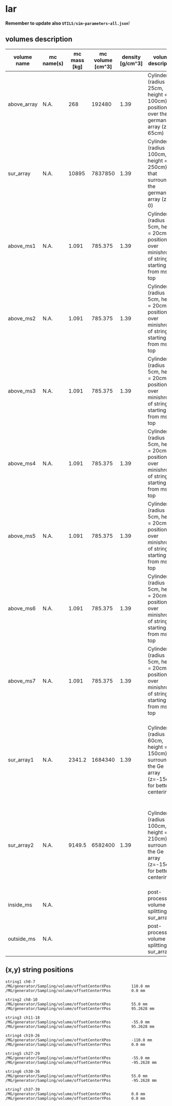 # lar
**Remember to update also `UTILS/sim-parameters-all.json`**!

## volumes description

| volume name    | mc name(s) | mc mass [kg] | mc volume [cm^3] | density [g/cm^3]  | volume description                                                                                 | notes |
| -------------- | ---------- | ------------ | ---------------- | ----------------- | -------------------------------------------------------------------------------------------------- | ----- |
| above_array    | N.A.       | 268          | 192480           | 1.39              | Cylinder (radius = 25cm, height = 100cm) positioned over the germanium array (z = 65cm)            |       |
| sur_array      | N.A.       | 10895        | 7837850          | 1.39              | Cylinder (radius = 100cm, height = 250cm) that surrounds the germanium array (z = 0)               |       |
| above_ms1      | N.A.       | 1.091        | 785.375          | 1.39              | Cylinder (radius = 5cm, height = 20cm) positioned over minishroud of string 1 starting from ms-top |       |
| above_ms2      | N.A.       | 1.091        | 785.375          | 1.39              | Cylinder (radius = 5cm, height = 20cm) positioned over minishroud of string 2 starting from ms-top |       |
| above_ms3      | N.A.       | 1.091        | 785.375          | 1.39              | Cylinder (radius = 5cm, height = 20cm) positioned over minishroud of string 3 starting from ms-top |       |
| above_ms4      | N.A.       | 1.091        | 785.375          | 1.39              | Cylinder (radius = 5cm, height = 20cm) positioned over minishroud of string 4 starting from ms-top |       |
| above_ms5      | N.A.       | 1.091        | 785.375          | 1.39              | Cylinder (radius = 5cm, height = 20cm) positioned over minishroud of string 5 starting from ms-top |       |
| above_ms6      | N.A.       | 1.091        | 785.375          | 1.39              | Cylinder (radius = 5cm, height = 20cm) positioned over minishroud of string 6 starting from ms-top |       |
| above_ms7      | N.A.       | 1.091        | 785.375          | 1.39              | Cylinder (radius = 5cm, height = 20cm) positioned over minishroud of string 7 starting from ms-top |       |
| sur_array1     | N.A.       | 2341.2       | 1684340          | 1.39              | Cylinder (radius = 60cm, height = 150cm) surrounding the Ge array (z=-15cm for better centering) | volume to sample energy in Ge of ~600 keV beta with 1e10 sim events |
| sur_array2     | N.A.       | 9149.5       | 6582400          | 1.39              | Cylinder (radius = 100cm, height = 210cm) surrounding the Ge array (z=-15cm for better centering) | volume to sample energy in Ge of ~500 keV gamma with 1e10 sim events |
| inside_ms      | N.A.       |              |                  |                   | post-processed volume splitting of sur_array               |       |
| outside_ms     | N.A.       |              |                  |                   | post-processed volume splitting of sur_array               |       |


## (x,y) string positions
```
string1 ch0-7
/MG/generator/Sampling/volume/offsetCenterXPos         110.0 mm
/MG/generator/Sampling/volume/offsetCenterYPos         0.0 mm

string2 ch8-10
/MG/generator/Sampling/volume/offsetCenterXPos         55.0 mm
/MG/generator/Sampling/volume/offsetCenterYPos         95.2628 mm

string3 ch11-18
/MG/generator/Sampling/volume/offsetCenterXPos         -55.0 mm
/MG/generator/Sampling/volume/offsetCenterYPos         95.2628 mm

string4 ch19-26
/MG/generator/Sampling/volume/offsetCenterXPos         -110.0 mm
/MG/generator/Sampling/volume/offsetCenterYPos         0.0 mm

string5 ch27-29
/MG/generator/Sampling/volume/offsetCenterXPos         -55.0 mm
/MG/generator/Sampling/volume/offsetCenterYPos         -95.2628 mm

string6 ch30-36
/MG/generator/Sampling/volume/offsetCenterXPos         55.0 mm
/MG/generator/Sampling/volume/offsetCenterYPos         -95.2628 mm

string7 ch37-39
/MG/generator/Sampling/volume/offsetCenterXPos         0.0 mm
/MG/generator/Sampling/volume/offsetCenterYPos         0.0 mm
```
